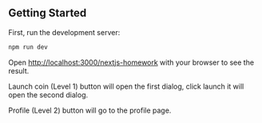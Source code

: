 ## Getting Started

First, run the development server:

```bash
npm run dev
```
Open [http://localhost:3000/nextjs-homework](http://localhost:3000/nextjs-homework) with your browser to see the result.

Launch coin (Level 1) button will open the first dialog, click launch it will open the second dialog.

Profile (Level 2) button will go to the profile page.